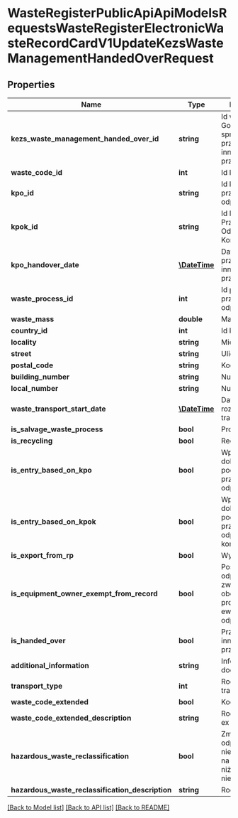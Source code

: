 # WasteRegisterPublicApiApiModelsRequestsWasteRegisterElectronicWasteRecordCardV1UpdateKezsWasteManagementHandedOverRequest

## Properties
Name | Type | Description | Notes
------------ | ------------- | ------------- | -------------
**kezs_waste_management_handed_over_id** | **string** | Id wpisu Gospodarowanie sprzętem - przekazane do innego zakładu przetwarzania | [optional] 
**waste_code_id** | **int** | Id kodu odpadu | [optional] 
**kpo_id** | **string** | Id karty przekazania odpadów | [optional] 
**kpok_id** | **string** | Id Karty Przekazania Odpadów Komunalnych | [optional] 
**kpo_handover_date** | [**\DateTime**](\DateTime.md) | Data przekazania do innego zakładu przetwarzania | [optional] 
**waste_process_id** | **int** | Id procesu przetwarzania odpadów | [optional] 
**waste_mass** | **double** | Masa odpadów | [optional] 
**country_id** | **int** | Id kraju | [optional] 
**locality** | **string** | Miejscowość | [optional] 
**street** | **string** | Ulica | [optional] 
**postal_code** | **string** | Kod pocztowy | [optional] 
**building_number** | **string** | Numer budynku | [optional] 
**local_number** | **string** | Numer lokalu | [optional] 
**waste_transport_start_date** | [**\DateTime**](\DateTime.md) | Data rozpoczęcia transportu | [optional] 
**is_salvage_waste_process** | **bool** | Proces - odzysk | [optional] 
**is_recycling** | **bool** | Recykling | [optional] 
**is_entry_based_on_kpo** | **bool** | Wpis dokonywany na podstawie karty przekazania odpadów | [optional] 
**is_entry_based_on_kpok** | **bool** | Wpis dokonywany na podstawie karty przekazania odpadów komunalnych | [optional] 
**is_export_from_rp** | **bool** | Wywóz poza RP | [optional] 
**is_equipment_owner_exempt_from_record** | **bool** | Posiadacz odpadów zwolniony z obowiązku prowadzenia ewidencji odpadów | [optional] 
**is_handed_over** | **bool** | Przekazane do innego zakładu przetwarzania | [optional] 
**additional_information** | **string** | Informacje dodatkowe | [optional] 
**transport_type** | **int** | Rodzaj środka transportu | [optional] 
**waste_code_extended** | **bool** | Kod ex | [optional] 
**waste_code_extended_description** | **string** | Rodzaj odpadu ex | [optional] 
**hazardous_waste_reclassification** | **bool** | Zmiana statusu odpadów niebezpiecznych na odpady inne niż niebezpieczne | [optional] 
**hazardous_waste_reclassification_description** | **string** | Rodzaj odpadu | [optional] 

[[Back to Model list]](../README.md#documentation-for-models) [[Back to API list]](../README.md#documentation-for-api-endpoints) [[Back to README]](../README.md)


